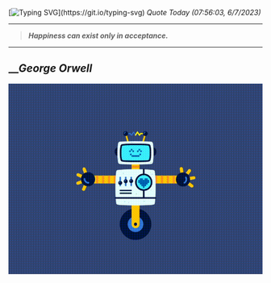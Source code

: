 [![Typing SVG](https://readme-typing-svg.herokuapp.com?font=Press+Start+2P&color=C2F784&size=35&width=900&height=100&lines=Hello+World%2C+I'm+Hung+!)](https://git.io/typing-svg) 
_Quote Today (07:56:03, 6/7/2023)_
___
>**_Happiness can exist only in acceptance._**
___

## __**_George Orwell_**

![RobotDance](src/assets/images/robot-dancing-dribble.gif?style=center)
